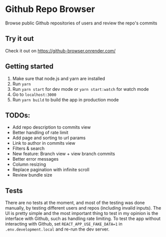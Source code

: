 # Github Repo Browser

Browse public Github repositories of users and review the repo's commits 

## Try it out

Check it out on https://github-browser.onrender.com/

## Getting started

1. Make sure that node.js and yarn are installed
2. Run `yarn`
3. Run `yarn start` for dev mode or `yarn start:watch` for watch mode
4. Go to `localhost:3000`
5. Run `yarn build` to build the app in production mode

## TODOs:

- Add repo description to commits view
- Better handling of rate limit 
- Add page and sorting to url params
- Link to author in commits view
- Filters & search
- New feature: Branch view + view branch commits
- Better error messages
- Column resizing
- Replace pagination with infinite scroll
- Review bundle size

## Tests

There are no tests at the moment, and most of the testing was done manually, by testing different users and repos (including invalid inputs).
The UI is pretty simple and the most important thing to test in my opinion is the interface with Github, such as handling rate limiting.
To test the app without interacting with Github, set `REACT_APP_USE_FAKE_DATA=1` in `.env.development.local` and re-run the dev server. 

